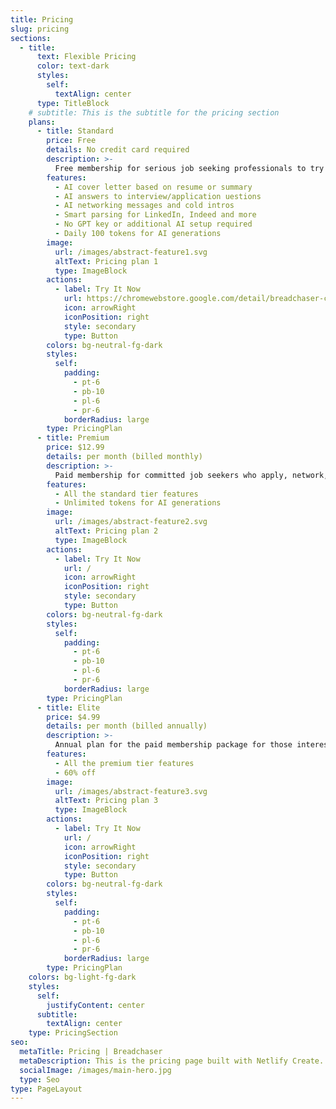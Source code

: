 ```yaml
---
title: Pricing
slug: pricing
sections:
  - title:
      text: Flexible Pricing
      color: text-dark
      styles:
        self:
          textAlign: center
      type: TitleBlock
    # subtitle: This is the subtitle for the pricing section
    plans:
      - title: Standard
        price: Free
        details: No credit card required
        description: >-
          Free membership for serious job seeking professionals to try out our core services and simplify their job search experiences.
        features:
          - AI cover letter based on resume or summary
          - AI answers to interview/application uestions
          - AI networking messages and cold intros
          - Smart parsing for LinkedIn, Indeed and more
          - No GPT key or additional AI setup required
          - Daily 100 tokens for AI generations
        image:
          url: /images/abstract-feature1.svg
          altText: Pricing plan 1
          type: ImageBlock
        actions:
          - label: Try It Now
            url: https://chromewebstore.google.com/detail/breadchaser-custom-networ/mgbijplmiommnaannjomlaiinkhhjblb?hl=en-US&utm_source=ext_sidebar
            icon: arrowRight
            iconPosition: right
            style: secondary
            type: Button
        colors: bg-neutral-fg-dark
        styles:
          self:
            padding:
              - pt-6
              - pb-10
              - pl-6
              - pr-6
            borderRadius: large
        type: PricingPlan
      - title: Premium
        price: $12.99
        details: per month (billed monthly)
        description: >-
          Paid membership for committed job seekers who apply, network, and interview on a higher frequency and intensiy, billed monthly and cancel anytime.
        features:
          - All the standard tier features
          - Unlimited tokens for AI generations
        image:
          url: /images/abstract-feature2.svg
          altText: Pricing plan 2
          type: ImageBlock
        actions:
          - label: Try It Now
            url: /
            icon: arrowRight
            iconPosition: right
            style: secondary
            type: Button
        colors: bg-neutral-fg-dark
        styles:
          self:
            padding:
              - pt-6
              - pb-10
              - pl-6
              - pr-6
            borderRadius: large
        type: PricingPlan
      - title: Elite
        price: $4.99
        details: per month (billed annually)
        description: >-
          Annual plan for the paid membership package for those interested in an one-and-done experience that maximizes the utlization of our services at a discounted price.
        features:
          - All the premium tier features
          - 60% off
        image:
          url: /images/abstract-feature3.svg
          altText: Pricing plan 3
          type: ImageBlock
        actions:
          - label: Try It Now
            url: /
            icon: arrowRight
            iconPosition: right
            style: secondary
            type: Button
        colors: bg-neutral-fg-dark
        styles:
          self:
            padding:
              - pt-6
              - pb-10
              - pl-6
              - pr-6
            borderRadius: large
        type: PricingPlan
    colors: bg-light-fg-dark
    styles:
      self:
        justifyContent: center
      subtitle:
        textAlign: center
    type: PricingSection
seo:
  metaTitle: Pricing | Breadchaser
  metaDescription: This is the pricing page built with Netlify Create.
  socialImage: /images/main-hero.jpg
  type: Seo
type: PageLayout
---
```

